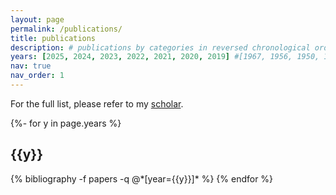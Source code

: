 ```yaml
---
layout: page
permalink: /publications/
title: publications
description: # publications by categories in reversed chronological order. generated by jekyll-scholar.
years: [2025, 2024, 2023, 2022, 2021, 2020, 2019] #[1967, 1956, 1950, 1935, 1905]
nav: true
nav_order: 1
---
```

For the full list, please refer to my [scholar](https://scholar.google.com/citations?user=PBdhgFYAAAAJ&hl=en).

<!-- _pages/publications.md -->
<div class="publications">

{%- for y in page.years %}
  <h2 class="year">{{y}}</h2>
  {% bibliography -f papers -q @*[year={{y}}]* %}
{% endfor %}

</div>
